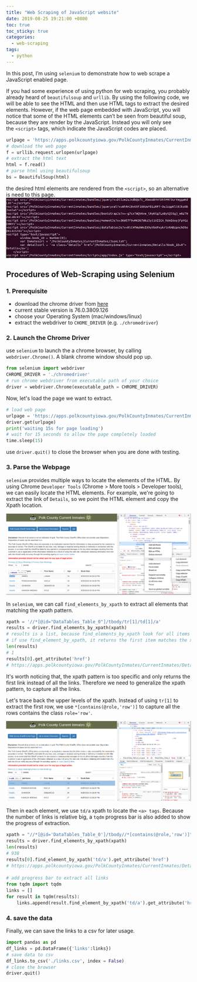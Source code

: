 ```yaml
---
title: "Web Scraping of JavaScript website"
date: 2019-08-25 19:21:00 +0800
toc: true
toc_sticky: true
categories:
  - web-scraping
tags:
  - python
---
```


In this post, I’m using `selenium` to demonstrate how to web scrape a JavaScript enabled page.

If you had some experience of using python for web scraping, you probably already heard of `beautifulsoup` and `urllib`. By using the following code, we will be able to see the HTML and then use HTML tags to extract the desired elements. However, if the web page embedded with JavaScript, you will notice that some of the HTML elements can’t be seen from beautiful soup, because they are render by the JavaScript. Instead you will only see the `<script>` tags, which indicate the JavaScript codes are placed.

<!--more-->

```python
urlpage = 'https://apps.polkcountyiowa.gov/PolkCountyInmates/CurrentInmates/' 
# download the web page
f = urllib.request.urlopen(urlpage) 
# extract the html text
html = f.read()
# parse html using beautifulsoup
bs = BeautifulSoup(html)
```
the desired html elements are rendered from the `<script>`, so an alternative is need to this page.
![](https://raw.githubusercontent.com/6chaoran/data-story/master/tutorial/selenium_web_scrape/image/3_js_script.png)


## Procedures of Web-Scraping using Selenium

### 1. Prerequisite

* download the chrome driver from [here](https://chromedriver.chromium.org/downloads)
* current stable version is 76.0.3809.126
* choose your Operating System (mac/windows/linux)
* extract the webdriver to `CHOME_DRIVER` (e.g. `./chromedriver`)

### 2. Launch the Chrome Driver

use `selenium` to launch the a chrome browser, by calling `webdriver.Chrome()`.
A blank chrome window should pop up.

```python
from selenium import webdriver
CHROME_DRIVER = './chromedriver'
# run chrome webdriver from executable path of your choice
driver = webdriver.Chrome(executable_path = CHROME_DRIVER)
```
Now, let's load the page we want to extract.

```python
# load web page
urlpage = 'https://apps.polkcountyiowa.gov/PolkCountyInmates/CurrentInmates/' 
driver.get(urlpage)
print('waiting 15s for page loading')
# wait for 15 seconds to allow the page completely loaded
time.sleep(15)
```

use `driver.quit()` to close the browser when you are done with testing.


### 3. Parse the Webpage

`selenium` provides multiple ways to locate the elements of the HTML. By using Chrome `Developer Tools` (Chrome > More tools > Developer tools), we can easily locate the HTML elements. 
For example, we're going to extract the link of `Details`, so we point the HTML element and copy the Xpath location. 

![](https://raw.githubusercontent.com/6chaoran/data-story/master/tutorial/selenium_web_scrape/image/1_extract_link.png)

In `selenium`, we can call `find_elements_by_xpath` to extract all elements that matching the xpath pattern.

```python
xpath = '//*[@id="DataTables_Table_0"]/tbody/tr[1]/td[1]/a'
results = driver.find_elements_by_xpath(xpath)
# results is a list, because find_elements_by_xpath look for all items matching the xpath.
# if use find_element_by_xpath, it returns the first item matches the xpath.
len(results)
# 1
results[0].get_attribute('href') 
# https://apps.polkcountyiowa.gov/PolkCountyInmates/CurrentInmates/Details?Book_ID=299591
```

It's worth noticing that, the xpath pattern is too specific and only returns the first link instead of all the links. Therefore we need to generalize the xpath pattern, to capture all the links.

Let's trace back the upper levels of the xpath. Instead of using `tr[1]` to extract the first row, we use `*[contains(@role,'row')]` to capture all the rows contains the class `role='row'`.

![](https://raw.githubusercontent.com/6chaoran/data-story/master/tutorial/selenium_web_scrape/image/2_extract_row.png)

Then in each element, we use `td/a` xpath to locate the `<a> tags`. Because the number of links is relative big, a `tqdm` progress bar is also added to show the progress of extraction.

```python
xpath = "//*[@id='DataTables_Table_0']/tbody//*[contains(@role,'row')]"
results = driver.find_elements_by_xpath(xpath)
len(results)
# 938
results[0].find_element_by_xpath('td/a').get_attribute('href')
# https://apps.polkcountyiowa.gov/PolkCountyInmates/CurrentInmates/Details?Book_ID=299591

# add progress bar to extract all links
from tqdm import tqdm
links = []
for result in tqdm(results):
	links.append(result.find_element_by_xpath('td/a').get_attribute('href'))
```

### 4. save the data

Finally, we can save the links to a csv for later usage.

```python
import pandas as pd
df_links = pd.DataFrame({'links':links})
# save data to csv
df_links.to_csv('./links.csv', index = False)
# close the browser
driver.quit()
```
